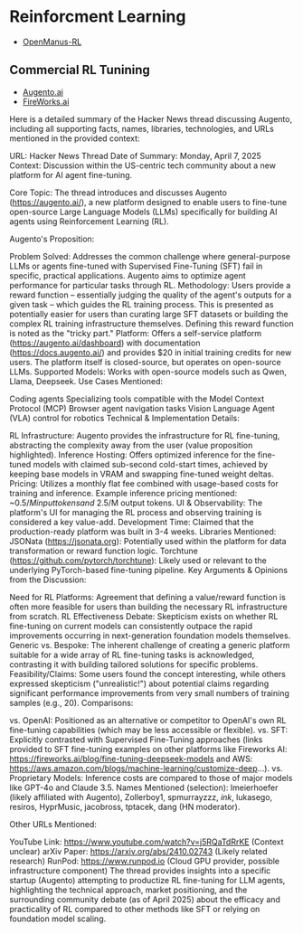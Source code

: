 # Reinforcment Learning

* [OpenManus-RL](https://github.com/OpenManus/OpenManus-RL)

## Commercial RL Tunining

* [Augento.ai](https://augento.ai/)
* [FireWorks.ai](https://fireworks.ai/blog/fine-tuning-deepseek-models)


Here is a detailed summary of the Hacker News thread discussing Augento, including all supporting facts, names, libraries, technologies, and URLs mentioned in the provided context:

URL: Hacker News Thread Date of Summary: Monday, April 7, 2025 Context: Discussion within the US-centric tech community about a new platform for AI agent fine-tuning.

Core Topic: The thread introduces and discusses Augento (https://augento.ai/), a new platform designed to enable users to fine-tune open-source Large Language Models (LLMs) specifically for building AI agents using Reinforcement Learning (RL).

Augento's Proposition:

Problem Solved: Addresses the common challenge where general-purpose LLMs or agents fine-tuned with Supervised Fine-Tuning (SFT) fail in specific, practical applications. Augento aims to optimize agent performance for particular tasks through RL.
Methodology: Users provide a reward function – essentially judging the quality of the agent's outputs for a given task – which guides the RL training process. This is presented as potentially easier for users than curating large SFT datasets or building the complex RL training infrastructure themselves. Defining this reward function is noted as the "tricky part."
Platform: Offers a self-service platform (https://augento.ai/dashboard) with documentation (https://docs.augento.ai/) and provides $20 in initial training credits for new users. The platform itself is closed-source, but operates on open-source LLMs.
Supported Models: Works with open-source models such as Qwen, Llama, Deepseek.
Use Cases Mentioned:

Coding agents
Specializing tools compatible with the Model Context Protocol (MCP)
Browser agent navigation tasks
Vision Language Agent (VLA) control for robotics
Technical & Implementation Details:

RL Infrastructure: Augento provides the infrastructure for RL fine-tuning, abstracting the complexity away from the user (value proposition highlighted).
Inference Hosting: Offers optimized inference for the fine-tuned models with claimed sub-second cold-start times, achieved by keeping base models in VRAM and swapping fine-tuned weight deltas.
Pricing: Utilizes a monthly flat fee combined with usage-based costs for training and inference. Example inference pricing mentioned: ~$0.5/M input tokens and ~$2.5/M output tokens.
UI & Observability: The platform's UI for managing the RL process and observing training is considered a key value-add.
Development Time: Claimed that the production-ready platform was built in 3-4 weeks.
Libraries Mentioned:
JSONata (https://jsonata.org): Potentially used within the platform for data transformation or reward function logic.
Torchtune (https://github.com/pytorch/torchtune): Likely used or relevant to the underlying PyTorch-based fine-tuning pipeline.
Key Arguments & Opinions from the Discussion:

Need for RL Platforms: Agreement that defining a value/reward function is often more feasible for users than building the necessary RL infrastructure from scratch.
RL Effectiveness Debate: Skepticism exists on whether RL fine-tuning on current models can consistently outpace the rapid improvements occurring in next-generation foundation models themselves.
Generic vs. Bespoke: The inherent challenge of creating a generic platform suitable for a wide array of RL fine-tuning tasks is acknowledged, contrasting it with building tailored solutions for specific problems.
Feasibility/Claims: Some users found the concept interesting, while others expressed skepticism ("unrealistic!") about potential claims regarding significant performance improvements from very small numbers of training samples (e.g., 20).
Comparisons:

vs. OpenAI: Positioned as an alternative or competitor to OpenAI's own RL fine-tuning capabilities (which may be less accessible or flexible).
vs. SFT: Explicitly contrasted with Supervised Fine-Tuning approaches (links provided to SFT fine-tuning examples on other platforms like Fireworks AI: https://fireworks.ai/blog/fine-tuning-deepseek-models and AWS: https://aws.amazon.com/blogs/machine-learning/customize-deep...).
vs. Proprietary Models: Inference costs are compared to those of major models like GPT-4o and Claude 3.5.
Names Mentioned (selection): lmeierhoefer (likely affiliated with Augento), Zollerboy1, spmurrayzzz, _ink_, lukasego, resiros, HyprMusic, jacobross, tptacek, dang (HN moderator).

Other URLs Mentioned:

YouTube Link: https://www.youtube.com/watch?v=j5RQaTdRrKE (Context unclear)
arXiv Paper: https://arxiv.org/abs/2410.02743 (Likely related research)
RunPod: https://www.runpod.io (Cloud GPU provider, possible infrastructure component)
The thread provides insights into a specific startup (Augento) attempting to productize RL fine-tuning for LLM agents, highlighting the technical approach, market positioning, and the surrounding community debate (as of April 2025) about the efficacy and practicality of RL compared to other methods like SFT or relying on foundation model scaling.
